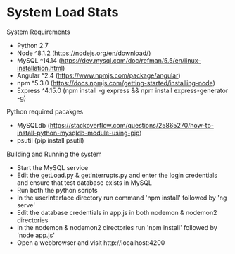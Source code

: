 # System Load Stats



System Requirements
  * Python 2.7
  * Node ^8.1.2 (https://nodejs.org/en/download/)
  * MySQL ^14.14 (https://dev.mysql.com/doc/refman/5.5/en/linux-installation.html)
  * Angular ^2.4 (https://www.npmjs.com/package/angular)
  * npm ^5.3.0 (https://docs.npmjs.com/getting-started/installing-node)
  * Express ^4.15.0 (npm install -g express && npm install express-generator -g)
  
Python required pacakges
  * MySQLdb (https://stackoverflow.com/questions/25865270/how-to-install-python-mysqldb-module-using-pip)
  * psutil (pip install psutil)
 

Building and Running the system
  * Start the MySQL service
  * Edit the getLoad.py & getInterrupts.py and enter the login credentials and ensure that test database exists in MySQL
  * Run both the python scripts
  * In the userInterface directory run command 'npm install' followed by 'ng serve'
  * Edit the database credentials in app.js in both nodemon & nodemon2 directories
  * In the nodemon & nodemon2 directories run 'npm install' followed by 'node app.js'
  * Open a webbrowser and visit http://localhost:4200






